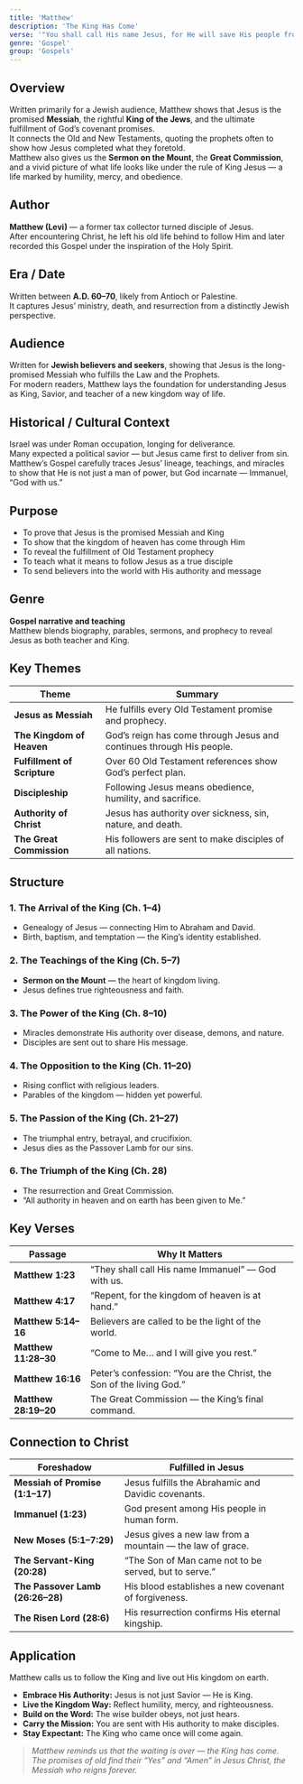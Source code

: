 ```yaml
---
title: 'Matthew'
description: 'The King Has Come'
verse: '"You shall call His name Jesus, for He will save His people from their sins." — Matthew 1:21'
genre: 'Gospel'
group: 'Gospels'
---
```


## Overview  
Written primarily for a Jewish audience, Matthew shows that Jesus is the promised **Messiah**, the rightful **King of the Jews**, and the ultimate fulfillment of God’s covenant promises.  
It connects the Old and New Testaments, quoting the prophets often to show how Jesus completed what they foretold.  
Matthew also gives us the **Sermon on the Mount**, the **Great Commission**, and a vivid picture of what life looks like under the rule of King Jesus — a life marked by humility, mercy, and obedience.

## Author  
**Matthew (Levi)** — a former tax collector turned disciple of Jesus.  
After encountering Christ, he left his old life behind to follow Him and later recorded this Gospel under the inspiration of the Holy Spirit.

## Era / Date  
Written between **A.D. 60–70**, likely from Antioch or Palestine.  
It captures Jesus’ ministry, death, and resurrection from a distinctly Jewish perspective.

## Audience  
Written for **Jewish believers and seekers**, showing that Jesus is the long-promised Messiah who fulfills the Law and the Prophets.  
For modern readers, Matthew lays the foundation for understanding Jesus as King, Savior, and teacher of a new kingdom way of life.

## Historical / Cultural Context  
Israel was under Roman occupation, longing for deliverance.  
Many expected a political savior — but Jesus came first to deliver from sin.  
Matthew’s Gospel carefully traces Jesus’ lineage, teachings, and miracles to show that He is not just a man of power, but God incarnate — Immanuel, “God with us.”

## Purpose  
- To prove that Jesus is the promised Messiah and King  
- To show that the kingdom of heaven has come through Him  
- To reveal the fulfillment of Old Testament prophecy  
- To teach what it means to follow Jesus as a true disciple  
- To send believers into the world with His authority and message  

## Genre  
**Gospel narrative and teaching**  
Matthew blends biography, parables, sermons, and prophecy to reveal Jesus as both teacher and King.

## Key Themes  

| Theme | Summary |
|-------|----------|
| **Jesus as Messiah** | He fulfills every Old Testament promise and prophecy. |
| **The Kingdom of Heaven** | God’s reign has come through Jesus and continues through His people. |
| **Fulfillment of Scripture** | Over 60 Old Testament references show God’s perfect plan. |
| **Discipleship** | Following Jesus means obedience, humility, and sacrifice. |
| **Authority of Christ** | Jesus has authority over sickness, sin, nature, and death. |
| **The Great Commission** | His followers are sent to make disciples of all nations. |

## Structure  

### 1. The Arrival of the King (Ch. 1–4)
- Genealogy of Jesus — connecting Him to Abraham and David.  
- Birth, baptism, and temptation — the King’s identity established.  

### 2. The Teachings of the King (Ch. 5–7)
- **Sermon on the Mount** — the heart of kingdom living.  
- Jesus defines true righteousness and faith.  

### 3. The Power of the King (Ch. 8–10)
- Miracles demonstrate His authority over disease, demons, and nature.  
- Disciples are sent out to share His message.  

### 4. The Opposition to the King (Ch. 11–20)
- Rising conflict with religious leaders.  
- Parables of the kingdom — hidden yet powerful.  

### 5. The Passion of the King (Ch. 21–27)
- The triumphal entry, betrayal, and crucifixion.  
- Jesus dies as the Passover Lamb for our sins.  

### 6. The Triumph of the King (Ch. 28)
- The resurrection and Great Commission.  
- “All authority in heaven and on earth has been given to Me.”  

## Key Verses  

| Passage | Why It Matters |
|----------|----------------|
| **Matthew 1:23** | “They shall call His name Immanuel” — God with us. |
| **Matthew 4:17** | “Repent, for the kingdom of heaven is at hand.” |
| **Matthew 5:14–16** | Believers are called to be the light of the world. |
| **Matthew 11:28–30** | “Come to Me… and I will give you rest.” |
| **Matthew 16:16** | Peter’s confession: “You are the Christ, the Son of the living God.” |
| **Matthew 28:19–20** | The Great Commission — the King’s final command. |

## Connection to Christ  

| Foreshadow | Fulfilled in Jesus |
|-------------|-------------------|
| **Messiah of Promise (1:1–17)** | Jesus fulfills the Abrahamic and Davidic covenants. |
| **Immanuel (1:23)** | God present among His people in human form. |
| **New Moses (5:1–7:29)** | Jesus gives a new law from a mountain — the law of grace. |
| **The Servant-King (20:28)** | “The Son of Man came not to be served, but to serve.” |
| **The Passover Lamb (26:26–28)** | His blood establishes a new covenant of forgiveness. |
| **The Risen Lord (28:6)** | His resurrection confirms His eternal kingship. |

## Application  
Matthew calls us to follow the King and live out His kingdom on earth.  
- **Embrace His Authority:** Jesus is not just Savior — He is King.  
- **Live the Kingdom Way:** Reflect humility, mercy, and righteousness.  
- **Build on the Word:** The wise builder obeys, not just hears.  
- **Carry the Mission:** You are sent with His authority to make disciples.  
- **Stay Expectant:** The King who came once will come again.  

> *Matthew reminds us that the waiting is over — the King has come. The promises of old find their “Yes” and “Amen” in Jesus Christ, the Messiah who reigns forever.*
